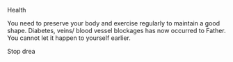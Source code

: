 Health 

You need to preserve your body and exercise regularly to maintain a good shape. 
Diabetes, veins/ blood vessel blockages has now occurred to Father. You cannot let it happen to yourself earlier.


Stop drea